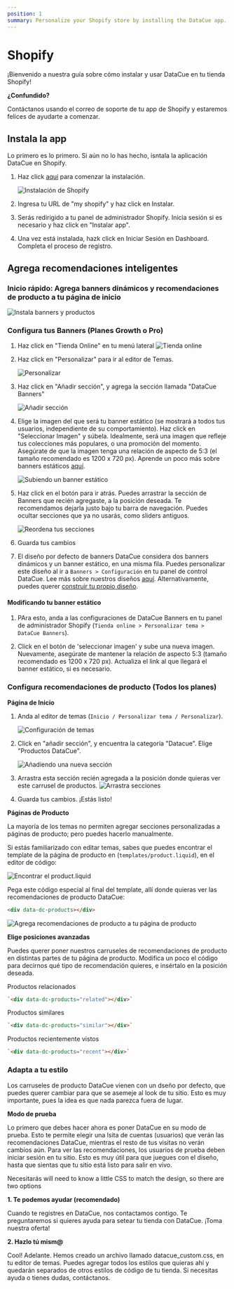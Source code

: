 ```yaml
---
position: 1
summary: Personalize your Shopify store by installing the DataCue app.
---
```


# Shopify

¡Bienvenido a nuestra guía sobre cómo instalar y usar DataCue en tu tienda Shopify!

**¿Confundido?**

Contáctanos usando el correo de soporte de tu app de Shopify y estaremos felices de ayudarte a comenzar. 

## Instala la app

Lo primero es lo primero. Si aún no lo has hecho, isntala la aplicación DataCue en Shopify.

1. Haz click [aquí](https://app.datacue.co/en/onboarding/shopify) para comenzar la instalación.

    ![Instalación de Shopify](./images/en-shopify-install-step2.png)

2. Ingresa tu URL de "my shopify" y haz click en Instalar.

3. Serás redirigido a tu panel de administrador Shopify. Inicia sesión si es necesario y haz click en "Instalar app".

4. Una vez está instalada, hazk click en Iniciar Sesión en Dashboard. Completa el proceso de registro. 

## Agrega recomendaciones inteligentes

### Inicio rápido: Agrega banners dinámicos y recomendaciones de producto a tu página de inicio

![Instala banners y productos](./images/shopify_add_recommendations.gif)

### Configura tus Banners (Planes Growth o Pro) 

1. Haz click en "Tienda Online" en tu menú lateral
    ![Tienda online](./images/online_store.png)

2. Haz click en "Personalizar" para ir al editor de Temas. 

    ![Personalizar](./images/customize_btn.png)

3. Haz click en "Añadir sección", y agrega la sección llamada "DataCue Banners" 

    ![Añadir sección](./images/add_section_banners.png)

4. Elige la imagen del que será tu banner estático (se mostrará a todos tus usuarios, independiente de su comportamiento). Haz click en "Seleccionar Imagen" y súbela. Idealmente, será una imagen que refleje tus colecciones más populares, o una promoción del momento. Asegúrate de que la imagen tenga una relación de aspecto de 5:3 (el tamaño recomendado es 1200 x 720 px). Aprende un poco más sobre banners estáticos [aquí](/banners).

   ![Subiendo un banner estático](./images/homepage_banners.png)

5. Haz click en el botón para ir atrás. Puedes arrastrar la sección de Banners que recién agregaste, a la posición deseada. Te recomendamos dejarla justo bajo tu barra de navegación. Puedes ocultar secciones que ya no usarás, como sliders antiguos.

    ![Reordena tus secciones](./images/drag_banners_products.gif)

6. Guarda tus cambios

7. El diseño por defecto de banners DataCue considera dos banners dinámicos y un banner estático, en una misma fila. Puedes personalizar este diseño al ir a `Banners > Configuración` en tu panel de control DataCue. Lee más sobre nuestros diseños [aquí](/banners/layout.html). Alternativamente, puedes querer [construir tu propio diseño](#custom-layout).

#### Modificando tu banner estático

1. PAra esto, anda a las configuraciones de DataCue Banners en tu panel de administrador Shopify (`Tienda online > Personalizar tema > DataCue Banners`).

2. Click en el botón de 'seleccionar imagen' y sube una nueva imagen. Nuevamente, asegúrate de mantener la relación de aspecto 5:3 (tamaño recomendado es 1200 x 720 px). Actualiza el link al que llegará el banner estático, si es necesario. 

### Configura recomendaciones de producto (Todos los planes)

**Página de Inicio**

1. Anda al editor de temas (`Inicio / Personalizar tema / Personalizar`).

   ![Configuración de temas](./images/customize_theme.png)

2. Click en "añadir sección", y encuentra la categoría "Datacue". Elige "Productos DataCue".

   ![Añadiendo una nueva sección](./images/add_section_products.png)

3. Arrastra esta sección recién agregada a la posición donde quieras ver este carrusel de productos. 
    ![Arrastra secciones](./images/drag_banners_products.gif)

4. Guarda tus cambios. ¡Estás listo!

**Páginas de Producto**

La mayoría de los temas no permiten agregar secciones personalizadas a páginas de producto; pero puedes hacerlo manualmente. 

Si estás familiarizado con editar temas, sabes que puedes encontrar el template de la página de producto en (`templates/product.liquid`), en el editor de código:

![Encontrar el product.liquid](./images/find_template.png)

Pega este código especial al final del template, allí donde quieras ver las recomendaciones de producto DataCue:

```html
<div data-dc-products></div>
```

![Agrega recomendaciones de producto a tu página de producto](./images/shopify_add_code_product_page.gif)


**Elige posiciones avanzadas**

Puedes querer poner nuestros carruseles de recomendaciones de producto en distintas partes de tu página de producto. Modifica un poco el código para decirnos qué tipo de recomendación quieres, e insértalo en la posición deseada. 

Productos relacionados

```html
`<div data-dc-products="related"></div>`
```

Productos similares

```html
`<div data-dc-products="similar"></div>`
```

Productos recientemente vistos

```html
`<div data-dc-products="recent"></div>`
```

### Adapta a tu estilo

Los carruseles de producto DataCue vienen con un dseño por defecto, que puedes querer cambiar para que se asemeje al look de tu sitio. Esto es muy importante, pues la idea es que nada parezca fuera de lugar. 

**Modo de prueba**

Lo primero que debes hacer ahora es poner DataCue en su modo de prueba. Esto te permite elegir una lsita de cuentas (usuarios) que verán las recomendaciones DataCue, mientras el resto de tus visitas no verán cambios aún. Para ver las recomendaciones, los usuarios de prueba deben iniciar sesión en tu sitio. Esto es muy útil para que juegues con el diseño, hasta que sientas que tu sitio está listo para salir en vivo. 

Necesitarás  will need to know a little CSS to match the design, so there are two options

**1. Te podemos ayudar (recomendado)**

Cuando te registres en DataCue, nos contactamos contigo. Te preguntaremos si quieres ayuda para setear tu tienda con DataCue. ¡Toma nuestra oferta!

**2. Hazlo tú mism@**

Cool! Adelante. Hemos creado un archivo llamado datacue_custom.css, en tu editor de temas. Puedes agregar todos los estilos que quieras ahí y quedarán separados de otros estilos de código de tu tienda. Si necesitas ayuda o tienes dudas, contáctanos. 
